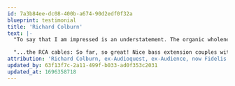 ```yaml
---
id: 7a3b84ee-dc08-400b-a674-90d2edf0f32a
blueprint: testimonial
title: 'Richard Colburn'
text: |-
  "To say that I am impressed is an understatement. The organic wholeness, the octave to octave balance, and the detailed yet extremely smooth top end was fantastic."

  "...the RCA cables: So far, so great! Nice bass extension couples with a huge soundstage."
attribution: 'Richard Colburn, ex-Audioquest, ex-Audience, now Fidelis'
updated_by: 63f13f7c-2a11-499f-b033-ad0f353c2031
updated_at: 1696358718
---
```

